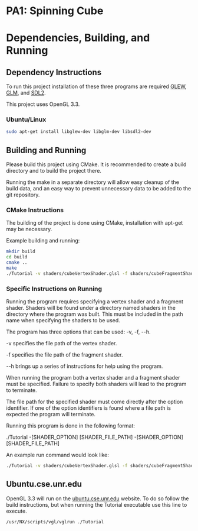 # PA1: Spinning Cube

# Dependencies, Building, and Running

## Dependency Instructions
To run this project installation of these three programs are required [GLEW](http://glew.sourceforge.net/), [GLM](http://glm.g-truc.net/0.9.7/index.html), and [SDL2](https://wiki.libsdl.org/Tutorials).

This project uses OpenGL 3.3.

### Ubuntu/Linux
```bash
sudo apt-get install libglew-dev libglm-dev libsdl2-dev
```

## Building and Running
Please build this project using CMake. It is recommended to create a build directory and to build the project there.

Running the make in a separate directory will allow easy cleanup of the build data, and an easy way to prevent unnecessary data to be added to the git repository.

### CMake Instructions
The building of the project is done using CMake, installation with apt-get may be necessary.

Example building and running:

```bash
mkdir build
cd build
cmake ..
make
./Tutorial -v shaders/cubeVertexShader.glsl -f shaders/cubeFragmentShader.glsl
```

### Specific Instructions on Running
Running the program requires specifying a vertex shader and a fragment shader. Shaders will be found under a directory named shaders in the directory where the program was built. This must be included in the path name when specifying the shaders to be used.

The program has three options that can be used: -v, -f, --h.

-v specifies the file path of the vertex shader.

-f specifies the file path of the fragment shader.

--h brings up a series of instructions for help using the program.

When running the program both a vertex shader and a fragment shader must be specified. Failure to specify both shaders will lead to the program to terminate.

The file path for the specified shader must come directly after the option identifier. If one of the option identifiers is found where a file path is expected the program will terminate.

Running this program is done in the following format:


./Tutorial -[SHADER_OPTION] [SHADER_FILE_PATH] -[SHADER_OPTION] [SHADER_FILE_PATH]  


An example run command would look like:

```bash
./Tutorial -v shaders/cubeVertexShader.glsl -f shaders/cubeFragmentShader.glsl
```

## Ubuntu.cse.unr.edu
OpenGL 3.3 will run on the [ubuntu.cse.unr.edu](https://ubuntu.cse.unr.edu/) website. To do so follow the build instructions, but when running the Tutorial executable use this line to execute.
```bash
/usr/NX/scripts/vgl/vglrun ./Tutorial
```
